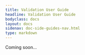 ```yaml
---
title: Validation User Guide
headline: Validation User Guide
bodyclass: docs
layout: docs
sidenav: doc-side-guides-nav.html
type: markdown
---
```


<p class="coming-soon">Coming soon...</p>


